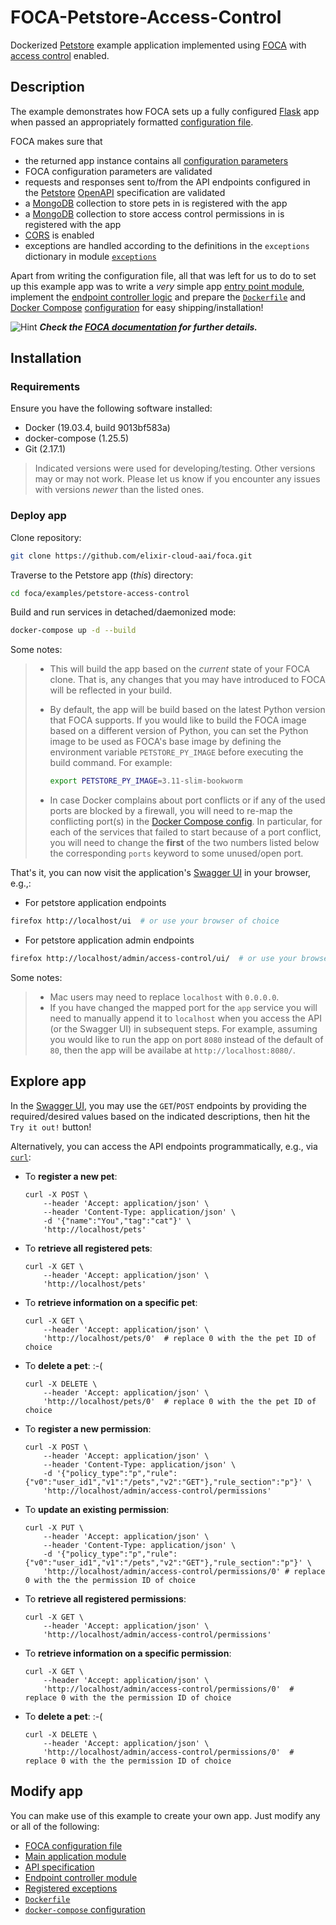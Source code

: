 # FOCA-Petstore-Access-Control

Dockerized [Petstore][res-petstore] example application implemented using
[FOCA][res-foca] with [access control][res-access-control] enabled.

## Description

The example demonstrates how FOCA sets up a fully configured [Flask][res-flask]
app when passed an appropriately formatted [configuration
file][docs-config-file].

FOCA makes sure that

* the returned app instance contains all [configuration parameters][app-config]
* FOCA configuration parameters are validated
* requests and responses sent to/from the API endpoints configured in the
  [Petstore][app-specs] [OpenAPI][res-openapi] specification are validated
* a [MongoDB][res-mongo-db] collection to store pets in is registered with the
  app
* a [MongoDB][res-mongo-db] collection to store access control permissions in
  is registered with the app
* [CORS][res-cors] is enabled
* exceptions are handled according to the definitions in the `exceptions`
  dictionary in module [`exceptions`][app-exceptions]

Apart from writing the configuration file, all that was left for us to do to
set up this example app was to write a _very_ simple app [entry point
module][app-entrypoint], implement the [endpoint controller
logic][app-controllers] and prepare the [`Dockerfile`][app-dockerfile] and
[Docker Compose][res-docker-compose] [configuration][app-docker-compose] for
easy shipping/installation!

![Hint][img-hint] _**Check the [FOCA documentation][docs] for further
details.**_

## Installation

### Requirements

Ensure you have the following software installed:

* Docker (19.03.4, build 9013bf583a)
* docker-compose (1.25.5)
* Git (2.17.1)

> Indicated versions were used for developing/testing. Other versions may or
> may not work. Please let us know if you encounter any issues with versions
> _newer_ than the listed ones.

### Deploy app

Clone repository:

```bash
git clone https://github.com/elixir-cloud-aai/foca.git
```

Traverse to the Petstore app (_this_) directory:

```bash
cd foca/examples/petstore-access-control
```

Build and run services in detached/daemonized mode:

```bash
docker-compose up -d --build
```

Some notes:

> * This will build the app based on the _current_ state of your FOCA clone.
> That is, any changes that you may have introduced to FOCA will be reflected
> in your build.
> * By default, the app will be build based on the latest Python version that
> FOCA supports. If you would like to build the FOCA image based on a different
> version of Python, you can set the Python image to be used as FOCA's base
> image by defining the environment variable `PETSTORE_PY_IMAGE` before
> executing the build command. For example:
>
>    ```bash
>    export PETSTORE_PY_IMAGE=3.11-slim-bookworm
>    ```
>
> * In case Docker complains about port conflicts or if any of the used ports
> are blocked by a firewall, you will need to re-map the conflicting port(s) in
> the [Docker Compose config][app-docker-compose]. In particular, for each of
> the services that failed to start because of a port conflict, you will need
> to change the **first** of the two numbers listed below the corresponding
> `ports` keyword to some unused/open port.

That's it, you can now visit the application's [Swagger UI][res-swagger-ui] in
your browser, e.g.,:

* For petstore application endpoints
```bash
firefox http://localhost/ui  # or use your browser of choice
```

* For petstore application admin endpoints
```bash
firefox http://localhost/admin/access-control/ui/  # or use your browser of choice
```

Some notes:

> * Mac users may need to replace `localhost` with `0.0.0.0`.
> * If you have changed the mapped port for the `app` service you will need to
> manually append it to `localhost` when you access the API (or the Swagger UI)
> in subsequent steps. For example, assuming you would like to run the app on
> port `8080` instead of the default of `80`, then the app will be availabe
> at `http://localhost:8080/`.

## Explore app

In the [Swagger UI][res-swagger-ui], you may use the `GET`/`POST` endpoints by
providing the required/desired values based on the indicated descriptions, then
hit the `Try it out!` button!

Alternatively, you can access the API endpoints programmatically, e.g., via
[`curl`][res-curl]:

* To **register a new pet**:

  ```console
  curl -X POST \
      --header 'Accept: application/json' \
      --header 'Content-Type: application/json' \
      -d '{"name":"You","tag":"cat"}' \
      'http://localhost/pets'
  ```

* To **retrieve all registered pets**:

  ```console
  curl -X GET \
      --header 'Accept: application/json' \
      'http://localhost/pets' 
  ```

* To **retrieve information on a specific pet**:

  ```console
  curl -X GET \
      --header 'Accept: application/json' \
      'http://localhost/pets/0'  # replace 0 with the the pet ID of choice
  ```

* To **delete a pet**:  :-(

  ```console
  curl -X DELETE \
      --header 'Accept: application/json' \
      'http://localhost/pets/0'  # replace 0 with the the pet ID of choice
  ```

* To **register a new permission**:

  ```console
  curl -X POST \
      --header 'Accept: application/json' \
      --header 'Content-Type: application/json' \
      -d '{"policy_type":"p","rule":{"v0":"user_id1","v1":"/pets","v2":"GET"},"rule_section":"p"}' \
      'http://localhost/admin/access-control/permissions'
  ```

* To **update an existing permission**:

  ```console
  curl -X PUT \
      --header 'Accept: application/json' \
      --header 'Content-Type: application/json' \
      -d '{"policy_type":"p","rule":{"v0":"user_id1","v1":"/pets","v2":"GET"},"rule_section":"p"}' \
      'http://localhost/admin/access-control/permissions/0' # replace 0 with the the permission ID of choice
  ```

* To **retrieve all registered permissions**:

  ```console
  curl -X GET \
      --header 'Accept: application/json' \
      'http://localhost/admin/access-control/permissions'
  ```

* To **retrieve information on a specific permission**:

  ```console
  curl -X GET \
      --header 'Accept: application/json' \
      'http://localhost/admin/access-control/permissions/0'  # replace 0 with the the permission ID of choice
  ```

* To **delete a pet**:  :-(

  ```console
  curl -X DELETE \
      --header 'Accept: application/json' \
      'http://localhost/admin/access-control/permissions/0'  # replace 0 with the the permission ID of choice
  ```

## Modify app

You can make use of this example to create your own app. Just modify any or all
of the following:

* [FOCA configuration file][app-config]
* [Main application module][app-entrypoint]
* [API specification][app-specs]
* [Endpoint controller module][app-controllers]
* [Registered exceptions][app-exceptions]
* [`Dockerfile`][app-dockerfile]
* [`docker-compose` configuration][app-docker-compose]


[app-config]: config.yaml
[app-controllers]: controllers.py
[app-dockerfile]: Dockerfile
[app-docker-compose]: docker-compose.yaml
[app-exceptions]: exceptions.py
[app-entrypoint]: app.py
[app-specs]: petstore-access-control.yaml
[docs]: <https://foca.readthedocs.io/en/latest/>
[docs-config-file]: ../../README.md#configuration-file
[img-hint]: ../../images/hint.svg
[res-access-control]: ../../foca/security/access_control/README.md
[res-cors]: <https://flask-cors.readthedocs.io/en/latest/>
[res-curl]: <https://curl.se/>
[res-docker-compose]: <https://docs.docker.com/compose/>
[res-flask]: <http://flask.pocoo.org/>
[res-foca]: <https://pypi.org/project/foca/>
[res-mongo-db]: <https://www.mongodb.com/>
[res-openapi]: <https://www.openapis.org/>
[res-petstore]: <https://petstore.swagger.io/>
[res-swagger-ui]: <https://swagger.io/tools/swagger-ui/>
